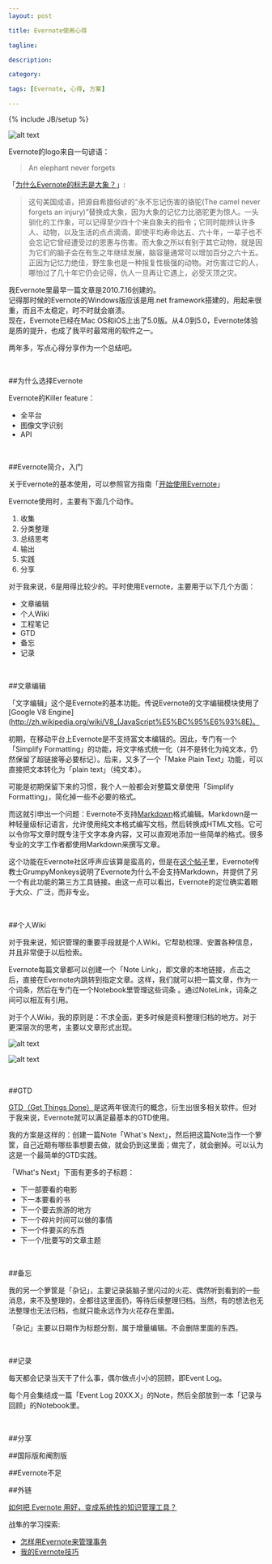 ```yaml
---
layout: post

title: Evernote使用心得

tagline:

description:

category:

tags: [Evernote, 心得, 方案]

---
```


{% include JB/setup %}

![alt text](/image/evernote-logo.png)

Evernote的logo来自一句谚语：

>An elephant never forgets

「[为什么Evernote的标志是大象？](http://blog.linz.im/2012/evernote-elephant.html)」:

>这句美国成语，把源自希腊俗谚的“永不忘记伤害的骆驼(The camel never forgets an injury)”替换成大象，因为大象的记忆力比骆驼更为惊人。一头驯化的工作象，可以记得至少四十个来自象夫的指令；它同时能辨认许多人、动物，以及生活的点点滴滴，即使平均寿命达五、六十年，一辈子也不会忘记它曾经遭受过的恩惠与伤害。而大象之所以有别于其它动物，就是因为它们的脑子会在有生之年继续发展，脑容量通常可以增加百分之六十五。正因为记忆力绝佳，野生象也是一种报复性极强的动物。对伤害过它的人，哪怕过了几十年它仍会记得，仇人一旦再让它遇上，必受灭顶之灾。  

我Evernote里最早一篇文章是2010.7.16创建的。  
记得那时候的Evernote的Windows版应该是用.net framework搭建的，用起来很重，而且不太稳定，时不时就会崩溃。  
现在，Evernote已经在Mac OS和iOS上出了5.0版。从4.0到5.0，Evernote体验是质的提升，也成了我平时最常用的软件之一。

两年多，写点心得分享作为一个总结吧。

<br/>

##为什么选择Evernote

Evernote的Killer feature：

  *  全平台
  *  图像文字识别
  *  API

<br/>
  
##Evernote简介，入门

关于Evernote的基本使用，可以参照官方指南「[开始使用Evernote](http://evernote.com/intl/zh-cn/getting_started/)」

Evernote使用时，主要有下面几个动作。

  1. 收集  
  2. 分类整理  
  3. 总结思考  
  4. 输出  
  5. 实践  
  6. 分享  

对于我来说，6是用得比较少的。平时使用Evernote，主要用于以下几个方面：

  * 文章编辑  
  * 个人Wiki  
  * 工程笔记  
  * GTD  
  * 备忘  
  * 记录  

<br/>

##文章编辑

「文字编辑」这个是Evernote的基本功能。传说Evernote的文字编辑模块使用了[Google V8 Engine](http://zh.wikipedia.org/wiki/V8_(JavaScript%E5%BC%95%E6%93%8E)。

初期，在移动平台上Evernote是不支持富文本编辑的。因此，专门有一个「Simplify Formatting」的功能，将文字格式统一化（并不是转化为纯文本，仍然保留了超链接等必要标记）。后来，又多了一个「Make Plain Text」功能，可以直接把文本转化为「plain text」（纯文本）。

可能是初期保留下来的习惯，我个人一般都会对整篇文章使用「Simplify Formatting」，简化掉一些不必要的格式。

而这就引申出一个问题：Evernote不支持[Markdown](http://zh.wikipedia.org/wiki/Markdown)格式编辑。Markdown是一种轻量级标记语言，允许使用纯文本格式编写文档，然后转换成HTML文档。它可以令你写文章时既专注于文字本身内容，又可以直观地添加一些简单的格式。很多专业的文字工作者都使用Markdown来撰写文章。

这个功能在Evernote社区呼声应该算是蛮高的，但是在[这个帖子](http://discussion.evernote.com/topic/1931-request-markdown-language/page__st__40)里，Evernote传教士GrumpyMonkeys说明了Evernote为什么不会支持Markdown，并提供了另一个有此功能的第三方工具链接。由这一点可以看出，Evernote的定位确实着眼于大众、广泛，而非专业。

<br/>
  
##个人Wiki

对于我来说，知识管理的重要手段就是个人Wiki。它帮助梳理、安置各种信息，并且非常便于以后检索。

Evernote每篇文章都可以创建一个「Note Link」，即文章的本地链接，点击之后，直接在Evernote内跳转到指定文章。这样，我们就可以把一篇文章，作为一个词条，然后在专门在一个Notebook里管理这些词条 。通过NoteLink，词条之间可以相互有引用。

对于个人Wiki，我的原则是：不求全面，更多时候是资料整理归档的地方。对于更深层次的思考，主要以文章形式出现。

![alt text](/image/376e941e0e973b810dd544e1e2cc0ee0.jpeg)

![alt text](/image/ba2e0029b3d916055893079ca291c27f.jpeg)

<br/>
  
##GTD

[GTD（Get Things Done）](http://zh.wikipedia.org/wiki/GTD)是这两年很流行的概念，衍生出很多相关软件。但对于我来说，Evernote就可以满足最基本的GTD使用。

我的方案是这样的：创建一篇Note「What's Next」，然后把这篇Note当作一个箩筐，自己近期有哪些事想要去做，就会扔到这里面；做完了，就会删掉。可以认为这是一个最简单的GTD实践。

「What's Next」下面有更多的子标题：

  * 下一部要看的电影  
  * 下一本要看的书  
  * 下一个要去旅游的地方  
  * 下一个碎片时间可以做的事情  
  * 下一个件要买的东西  
  * 下一个/批要写的文章主题  

<br/>
  
##备忘

我的另一个箩筐是「杂记」，主要记录装脑子里闪过的火花、偶然听到看到的一些消息，来不及整理的，全都往这里面扔，等待后续整理归档。当然，有的想法也无法整理也无法归档，也就只能永远作为火花存在里面。

「杂记」主要以日期作为标题分割，属于增量编辑。不会删除里面的东西。

<br/>
  
##记录

每天都会记录当天干了什么事，偶尔做点小小的回顾，即Event Log。

每个月会集结成一篇「Event Log 20XX.X」的Note，然后全部放到一本「记录与回顾」的Notebook里。

<br/>
  
##分享

##国际版和阉割版

##Evernote不足

##外链

[如何把 Evernote 用好，变成系统性的知识管理工具？](http://www.zhihu.com/question/20232993)

战隼的学习探索:

  * [怎样用Evernote来管理事务](http://www.read.org.cn/html/1902-zen-yang-yong-evernote-lai-guan-li-shi-wu.html)
  * [我的Evernote技巧](http://www.read.org.cn/html/1897-evernto-1.html)

